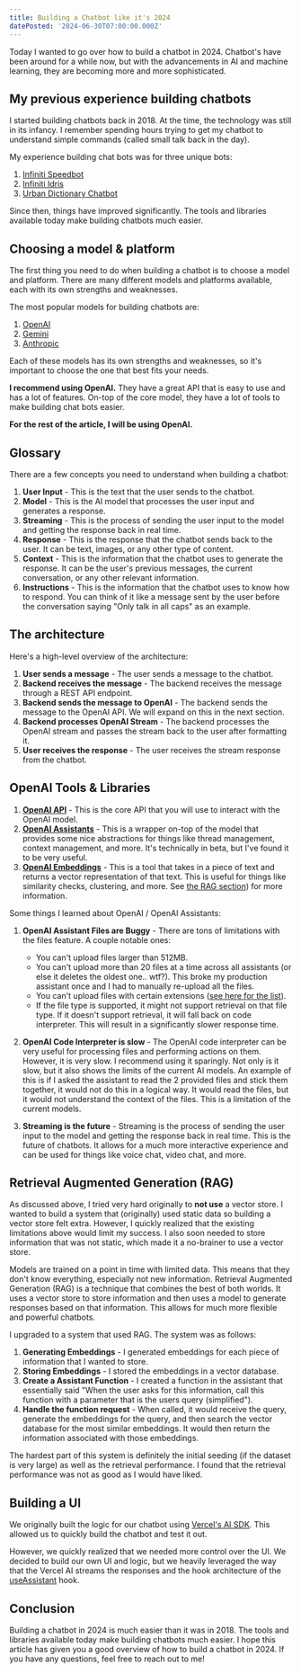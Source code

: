 ```yaml
---
title: Building a Chatbot like it's 2024
datePosted: '2024-06-30T07:00:00.000Z'
---
```


Today I wanted to go over how to build a chatbot in 2024. Chatbot's have been around for a while now, but with the advancements in AI and machine learning, they are becoming more and more sophisticated.

## My previous experience building chatbots

I started building chatbots back in 2018. At the time, the technology was still in its infancy. I remember spending hours trying to get my chatbot to understand simple commands (called small talk back in the day).

My experience building chat bots was for three unique bots:

1. [Infiniti Speedbot](https://branclon.com/projects/infiniti-q60-speedbot/)
2. [Infiniti Idris](https://branclon.com/projects/infiniti-idris/)
3. [Urban Dictionary Chatbot](https://branclon.com/projects/urban-dictionary-bot/)

Since then, things have improved significantly. The tools and libraries available today make building chatbots much easier.

## Choosing a model & platform

The first thing you need to do when building a chatbot is to choose a model and platform. There are many different models and platforms available, each with its own strengths and weaknesses.

The most popular models for building chatbots are:

1. [OpenAI](https://openai.com/)
2. [Gemini](https://gemini.google.com/)
3. [Anthropic](https://www.anthropic.com/api)

Each of these models has its own strengths and weaknesses, so it's important to choose the one that best fits your needs.

**I recommend using OpenAI.** They have a great API that is easy to use and has a lot of features. On-top of the core model, they have a lot of tools to make building chat bots easier.

**For the rest of the article, I will be using OpenAI.**

## Glossary

There are a few concepts you need to understand when building a chatbot:

1. **User Input** - This is the text that the user sends to the chatbot.
2. **Model** - This is the AI model that processes the user input and generates a response.
3. **Streaming** - This is the process of sending the user input to the model and getting the response back in real time.
4. **Response** - This is the response that the chatbot sends back to the user. It can be text, images, or any other type of content.
5. **Context** - This is the information that the chatbot uses to generate the response. It can be the user's previous messages, the current conversation, or any other relevant information.
6. **Instructions** - This is the information that the chatbot uses to know how to respond. You can think of it like a message sent by the user before the conversation saying "Only talk in all caps" as an example.

## The architecture

Here's a high-level overview of the architecture:

1. **User sends a message** - The user sends a message to the chatbot.
2. **Backend receives the message** - The backend receives the message through a REST API endpoint.
3. **Backend sends the message to OpenAI** - The backend sends the message to the OpenAI API. We will expand on this in the next section.
4. **Backend processes OpenAI Stream** - The backend processes the OpenAI stream and passes the stream back to the user after formatting it.
5. **User receives the response** - The user receives the stream response from the chatbot.

## OpenAI Tools & Libraries

1. [**OpenAI API**](https://platform.openai.com/docs/overview) - This is the core API that you will use to interact with the OpenAI model.
2. [**OpenAI Assistants**](https://platform.openai.com/docs/assistants/overview) - This is a wrapper on-top of the model that provides some nice abstractions for things like thread management, context management, and more. It's technically in beta, but I've found it to be very useful.
3. [**OpenAI Embeddings**](https://platform.openai.com/docs/guides/embeddings) - This is a tool that takes in a piece of text and returns a vector representation of that text. This is useful for things like similarity checks, clustering, and more. See [the RAG section](#retrieval-augmented-generation-rag)) for more information.

Some things I learned about OpenAI / OpenAI Assistants:

1. **OpenAI Assistant Files are Buggy** - There are tons of limitations with the files feature. A couple notable ones:

   - You can't upload files larger than 512MB.
   - You can't upload more than 20 files at a time across all assistants (or else it deletes the oldest one.. wtf?). This broke my production assistant once and I had to manually re-upload all the files.
   - You can't upload files with certain extensions ([see here for the list](https://platform.openai.com/docs/assistants/tools/file-search/vector-stores)).
   - If the file type is supported, it might not support retrieval on that file type. If it doesn't support retrieval, it will fall back on code interpreter. This will result in a significantly slower response time.

2. **OpenAI Code Interpreter is slow** - The OpenAI code interpreter can be very useful for processing files and performing actions on them. However, it is very slow. I recommend using it sparingly. Not only is it slow, but it also shows the limits of the current AI models. An example of this is if I asked the assistant to read the 2 provided files and stick them together, it would not do this in a logical way. It would read the files, but it would not understand the context of the files. This is a limitation of the current models.
3. **Streaming is the future** - Streaming is the process of sending the user input to the model and getting the response back in real time. This is the future of chatbots. It allows for a much more interactive experience and can be used for things like voice chat, video chat, and more.

## Retrieval Augmented Generation (RAG)

As discussed above, I tried very hard originally to **not use** a vector store. I wanted to build a system that (originally) used static data so building a vector store felt extra. However, I quickly realized that the existing limitations above would limit my success. I also soon needed to store information that was not static, which made it a no-brainer to use a vector store.

Models are trained on a point in time with limited data. This means that they don't know everything, especially not new information. Retrieval Augmented Generation (RAG) is a technique that combines the best of both worlds. It uses a vector store to store information and then uses a model to generate responses based on that information. This allows for much more flexible and powerful chatbots.

I upgraded to a system that used RAG. The system was as follows:

1. **Generating Embeddings** - I generated embeddings for each piece of information that I wanted to store.
2. **Storing Embeddings** - I stored the embeddings in a vector database.
3. **Create a Assistant Function** - I created a function in the assistant that essentially said "When the user asks for this information, call this function with a parameter that is the users query (simplified").
4. **Handle the function request** - When called, it would receive the query, generate the embeddings for the query, and then search the vector database for the most similar embeddings. It would then return the information associated with those embeddings.

The hardest part of this system is definitely the initial seeding (if the dataset is very large) as well as the retrieval performance. I found that the retrieval performance was not as good as I would have liked.

## Building a UI

We originally built the logic for our chatbot using [Vercel's AI SDK](https://sdk.vercel.ai/docs/introduction). This allowed us to quickly build the chatbot and test it out.

However, we quickly realized that we needed more control over the UI. We decided to build our own UI and logic, but we heavily leveraged the way that the Vercel AI streams the responses and the hook architecture of the [useAssistant](https://sdk.vercel.ai/docs/reference/ai-sdk-ui/use-assistant) hook.

## Conclusion

Building a chatbot in 2024 is much easier than it was in 2018. The tools and libraries available today make building chatbots much easier. I hope this article has given you a good overview of how to build a chatbot in 2024. If you have any questions, feel free to reach out to me!
